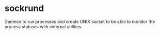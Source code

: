 sockrund
========

Daemon to run processes and create UNIX socket to be able to monitor the process statuses with external utilities.

